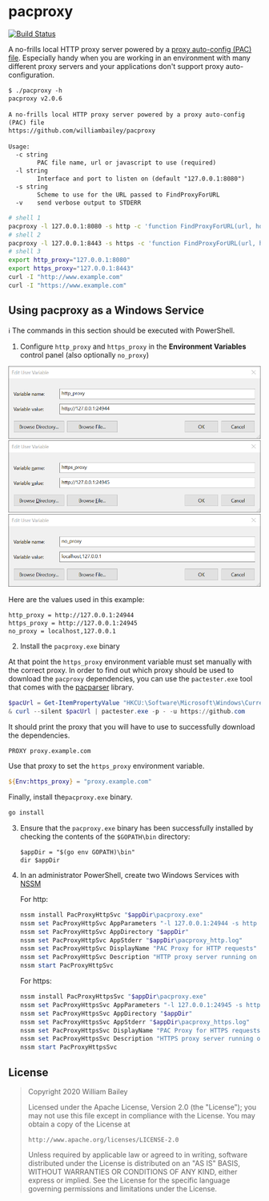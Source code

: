 pacproxy
========

[![Build Status](https://travis-ci.org/williambailey/pacproxy.svg)](https://travis-ci.org/williambailey/pacproxy)

A no-frills local HTTP proxy server powered by a [proxy auto-config (PAC) file](https://web.archive.org/web/20070602031929/http://wp.netscape.com/eng/mozilla/2.0/relnotes/demo/proxy-live.html). Especially handy when you are working in an environment with many different proxy servers and your applications don't support proxy auto-configuration.

```
$ ./pacproxy -h
pacproxy v2.0.6

A no-frills local HTTP proxy server powered by a proxy auto-config (PAC) file
https://github.com/williambailey/pacproxy

Usage:
  -c string
        PAC file name, url or javascript to use (required)
  -l string
        Interface and port to listen on (default "127.0.0.1:8080")
  -s string
        Scheme to use for the URL passed to FindProxyForURL
  -v    send verbose output to STDERR
```

```bash
# shell 1
pacproxy -l 127.0.0.1:8080 -s http -c 'function FindProxyForURL(url, host){ console.log("hello pac world!"); return "PROXY random.example.com:8080"; }'
# shell 2
pacproxy -l 127.0.0.1:8443 -s https -c 'function FindProxyForURL(url, host){ console.log("hello pac world!"); return "PROXY random.example.com:8080"; }'
# shell 3
export http_proxy="127.0.0.1:8080"
export https_proxy="127.0.0.1:8443"
curl -I "http://www.example.com"
curl -I "https://www.example.com"
```

## Using pacproxy as a Windows Service

ℹ️ The commands in this section should be executed with PowerShell.

1. Configure `http_proxy` and `https_proxy` in the **Environment Variables** control panel (also optionally `no_proxy`)

<img src=".assets/env_http_proxy.png" alt="Edit User Variable for http_proxy window" style="zoom:75%;" />

<img src=".assets/env_https_proxy.png" alt="Edit User Variable for https_proxy window" style="zoom:75%;" />

<img src=".assets/env_no_proxy.png" alt="Edit User Variable for no_proxy window" style="zoom:75%;" />

Here are the values used in this example:

```
http_proxy = http://127.0.0.1:24944
https_proxy = http://127.0.0.1:24945
no_proxy = localhost,127.0.0.1
```

2. Install the `pacproxy.exe` binary

At that point the `https_proxy` environment variable must set manually with the correct proxy. In order to find out which proxy should be used to download the `pacproxy` dependencies, you can use the `pactester.exe` tool that comes with the [pacparser](https://github.com/manugarg/pacparser/releases/) library.

```powershell
$pacUrl = Get-ItemPropertyValue "HKCU:\Software\Microsoft\Windows\CurrentVersion\Internet Settings" "AutoConfigURL"
& curl --silent $pacUrl | pactester.exe -p - -u https://github.com
```

It should print the proxy that you will have to use to successfully download the dependencies.

```
PROXY proxy.example.com
```

Use that proxy to set the `https_proxy` environment variable.

```powershell
${Env:https_proxy} = "proxy.example.com"
```

Finally, install the`pacproxy.exe` binary.
```powershell
go install
```

3. Ensure that the `pacproxy.exe` binary has been successfully installed by checking the contents of the `$GOPATH\bin` directory:

   ```powerhell
   $appDir = "$(go env GOPATH)\bin"
   dir $appDir
   ```

4. In an administrator PowerShell, create two Windows Services with [NSSM](https://nssm.cc/)

   For http:
   
   ```powershell
   nssm install PacProxyHttpSvc "$appDir\pacproxy.exe"
   nssm set PacProxyHttpSvc AppParameters "-l 127.0.0.1:24944 -s http -c $pacUrl -v"
   nssm set PacProxyHttpSvc AppDirectory "$appDir"
   nssm set PacProxyHttpSvc AppStderr "$appDir\pacproxy_http.log"
   nssm set PacProxyHttpSvc DisplayName "PAC Proxy for HTTP requests"
   nssm set PacProxyHttpSvc Description "HTTP proxy server running on 127.0.0.1:24944 for applications that don't support proxy auto-configuration"
   nssm start PacProxyHttpSvc
   ```
   
   For https:
   
   ```powershell
   nssm install PacProxyHttpsSvc "$appDir\pacproxy.exe"
   nssm set PacProxyHttpsSvc AppParameters "-l 127.0.0.1:24945 -s https -c $pacUrl -v"
   nssm set PacProxyHttpsSvc AppDirectory "$appDir"
   nssm set PacProxyHttpsSvc AppStderr "$appDir\pacproxy_https.log"
   nssm set PacProxyHttpsSvc DisplayName "PAC Proxy for HTTPS requests"
   nssm set PacProxyHttpsSvc Description "HTTPS proxy server running on 127.0.0.1:24945 for applications that don't support proxy auto-configuration"
   nssm start PacProxyHttpsSvc
   ```

## License

> Copyright 2020 William Bailey
>
> Licensed under the Apache License, Version 2.0 (the "License");
> you may not use this file except in compliance with the License.
> You may obtain a copy of the License at
>
>     http://www.apache.org/licenses/LICENSE-2.0
>
> Unless required by applicable law or agreed to in writing, software
> distributed under the License is distributed on an "AS IS" BASIS,
> WITHOUT WARRANTIES OR CONDITIONS OF ANY KIND, either express or implied.
> See the License for the specific language governing permissions and
> limitations under the License.
